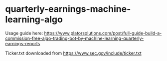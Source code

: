 # quarterly-earnings-machine-learning-algo

Usage guide here: https://www.platorsolutions.com/post/full-guide-build-a-commission-free-algo-trading-bot-by-machine-learning-quarterly-earnings-reports

Ticker.txt downloaded from https://www.sec.gov/include/ticker.txt
